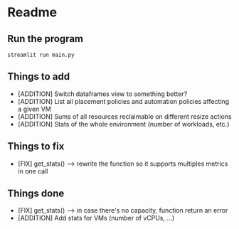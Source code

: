 # Readme

## Run the program
```pipenv shell
streamlit run main.py
```

## Things to add

* [ADDITION] Switch dataframes view to something better?
* [ADDITION] List all placement policies and automation policies affecting a given VM
* [ADDITION] Sums of all resources reclaimable on different resize actions
* [ADDITION] Stats of the whole environment (number of workloads, etc.)

## Things to fix

* [FIX] get_stats() --> rewrite the function so it supports multiples metrics in one call

## Things done

* [FIX] get_stats() --> in case there's no capacity, function return an error
* [ADDITION] Add stats for VMs (number of vCPUs, ...)